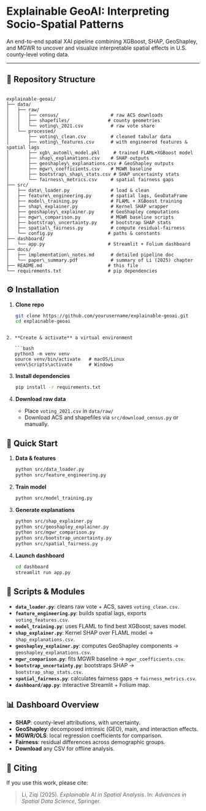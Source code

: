 
# Explainable GeoAI: Interpreting Socio-Spatial Patterns

An end-to-end spatial XAI pipeline combining XGBoost, SHAP, GeoShapley, and MGWR to uncover and visualize interpretable spatial effects in U.S. county-level voting data.

---

## 📂 Repository Structure

```

explainable-geoai/
├── data/
│   ├── raw/
│   │   ├── census/                   # raw ACS downloads
│   │   ├── shapefiles/              # county geometries
│   │   └── voting\_2021.csv          # raw vote share
│   └── processed/
│       ├── voting\_clean.csv         # cleaned tabular data
│       ├── voting\_features.csv      # with engineered features & spatial lags
│       ├── xgb\_automl\_model.pkl     # trained FLAML+XGBoost model
│       ├── shap\_explanations.csv    # SHAP outputs
│       ├── geoshapley\_explanations.csv # GeoShapley outputs
│       ├── mgwr\_coefficients.csv    # MGWR baseline
│       ├── bootstrap\_shap\_stats.csv # SHAP uncertainty stats
│       └── fairness\_metrics.csv     # spatial fairness gaps
├── src/
│   ├── data\_loader.py               # load & clean
│   ├── feature\_engineering.py       # spatial lags, GeoDataFrame
│   ├── model\_training.py            # FLAML + XGBoost training
│   ├── shap\_explainer.py            # Kernel SHAP wrapper
│   ├── geoshapley\_explainer.py      # GeoShapley computations
│   ├── mgwr\_comparison.py           # MGWR baseline scripts
│   ├── bootstrap\_uncertainty.py     # bootstrap SHAP stats
│   ├── spatial\_fairness.py          # compute residual‐fairness
│   └── config.py                    # paths & constants
├── dashboard/
│   └── app.py                       # Streamlit + Folium dashboard
├── docs/
│   ├── implementation\_notes.md      # detailed pipeline doc
│   └── paper\_summary.pdf            # summary of Li (2025) chapter
├── README.md                        # this file
└── requirements.txt                 # pip dependencies

```

## ⚙️ Installation

1. **Clone repo**  
   ```bash
   git clone https://github.com/yourusername/explainable-geoai.git
   cd explainable-geoai
```

2. **Create & activate** a virtual environment

   ```bash
   python3 -m venv venv
   source venv/bin/activate   # macOS/Linux
   venv\Scripts\activate      # Windows
   ```

3. **Install dependencies**

   ```bash
   pip install -r requirements.txt
   ```

4. **Download raw data**

   * Place `voting_2021.csv` in `data/raw/`
   * Download ACS and shapefiles via `src/download_census.py` or manually.



## 🚀 Quick Start

1. **Data & features**

   ```bash
   python src/data_loader.py
   python src/feature_engineering.py
   ```

2. **Train model**

   ```bash
   python src/model_training.py
   ```

3. **Generate explanations**

   ```bash
   python src/shap_explainer.py
   python src/geoshapley_explainer.py
   python src/mgwr_comparison.py
   python src/bootstrap_uncertainty.py
   python src/spatial_fairness.py
   ```

4. **Launch dashboard**

   ```bash
   cd dashboard
   streamlit run app.py
   ```



## 📝 Scripts & Modules

* **`data_loader.py`**: cleans raw vote + ACS, saves `voting_clean.csv`.
* **`feature_engineering.py`**: builds spatial lags, exports `voting_features.csv`.
* **`model_training.py`**: uses FLAML to find best XGBoost; saves model.
* **`shap_explainer.py`**: Kernel SHAP over FLAML model → `shap_explanations.csv`.
* **`geoshapley_explainer.py`**: computes GeoShapley components → `geoshapley_explanations.csv`.
* **`mgwr_comparison.py`**: fits MGWR baseline → `mgwr_coefficients.csv`.
* **`bootstrap_uncertainty.py`**: bootstraps SHAP → `bootstrap_shap_stats.csv`.
* **`spatial_fairness.py`**: calculates fairness gaps → `fairness_metrics.csv`.
* **`dashboard/app.py`**: interactive Streamlit + Folium map.


## 📊 Dashboard Overview

* **SHAP**: county-level attributions, with uncertainty.
* **GeoShapley**: decomposed intrinsic (GEO), main, and interaction effects.
* **MGWR/OLS**: local regression coefficients for comparison.
* **Fairness**: residual differences across demographic groups.
* **Download** any CSV for offline analysis.



## 🧾 Citing

If you use this work, please cite:

> Li, Ziqi (2025). *Explainable AI in Spatial Analysis*. In:
> *Advances in Spatial Data Science*, Springer.


